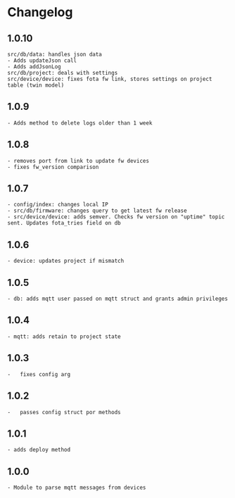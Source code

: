 # Changelog

## 1.0.10
	src/db/data: handles json data
	- Adds updateJson call
	- Adds addJsonLog
	src/db/project: deals with settings
	src/device/device: fixes fota fw link, stores settings on project table (twin model)
	
## 1.0.9
	- Adds method to delete logs older than 1 week

## 1.0.8
	- removes port from link to update fw devices
	- fixes fw_version comparison

## 1.0.7
	- config/index: changes local IP
	- src/db/firmware: changes query to get latest fw release
	- src/device/device: adds semver. Checks fw version on "uptime" topic sent. Updates fota_tries field on db

## 1.0.6
	- device: updates project if mismatch
	
## 1.0.5
	- db: adds mqtt user passed on mqtt struct and grants admin privileges

## 1.0.4
	- mqtt: adds retain to project state

## 1.0.3
	-	fixes config arg

## 1.0.2
	-	passes config struct por methods

## 1.0.1
	- adds deploy method

## 1.0.0
	- Module to parse mqtt messages from devices
